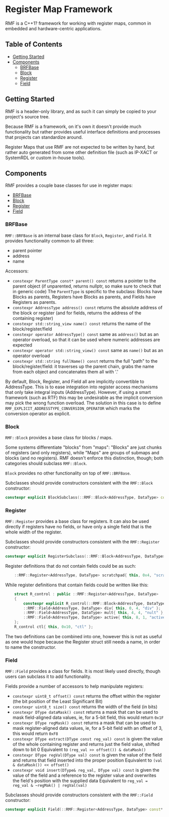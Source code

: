 # Register Map Framework

RMF is a C++1? framework for working with register maps, common in embedded and hardware-centric applications.

## Table of Contents
- [Getting Started](#getting-started)
- [Components](#components)
    - [BRFBase](#brfbase)
    - [Block](#block)
    - [Register](#register)
    - [Field](#field)


## Getting Started
RMF is a header-only library, and as such it can simply be copied to your project's source tree.

Because RMF is a framework, on it's own it doesn't provide much functionality but rather provides useful interface definitions and processes that projects can standardize around.

Register Maps that use RMF are not expected to be written by hand, but rather auto generated from some other definition file (such as IP-XACT or SystemRDL or custom in-house tools).

## Components
RMF provides a couple base classes for use in register maps:
- [BRFBase](#brfbase)
- [Block](#block)
- [Register](#register)
- [Field](#field)

### BRFBase
`RMF::BRFBase` is an internal base class for `Block`, `Register`, and `Field`.
It provides functionality common to all three:
- parent pointer
- address
- name

Accessors:
- `constexpr ParentType const* parent() const` returns a pointer to the parent object (if unparented, returns nullptr, so make sure to check that in generic code)
    The `ParentType` is specific to the subclass:
    Blocks have Blocks as parents, Registers have Blocks as parents, and Fields have Registers as parents.
- `constexpr AddressType address() const` returns the absolute address of the block or register (and for fields, returns the address of the containing register)
- `constexpr std::string_view name() const` returns the name of the block/register/field
- `constexpr operator AddressType() const` same as `address()` but as an operator overload, so that it can be used where numeric addresses are expected
- `constexpr operator std::string_view() const` same as `name()` but as an operator overload
- `constexpr std::string fullName() const` returns the full "path" to the block/register/field: it traverses up the parent chain, grabs the name from each object and concatenates them all with '.'

By default, Block, Register, and Field all are implicitly convertible to AddressType.
This is to ease integration into register access mechanisms that only take integral inputs (AddressType).
However, if using a smart framework (such as RTF) this may be undesirable as the implicit conversion may pick the wrong function overload.
The solution in this case is to define `RMF_EXPLICIT_ADDRESSTYPE_CONVERSION_OPERATOR` which marks the conversion operator as explicit.

### Block
`RMF::Block` provides a base class for blocks / maps.

Some systems differentiate "blocks" from "maps": "Blocks" are just chunks of registers (and only registers), while "Maps" are groups of submaps and blocks (and no registers).
RMF doesn't enforce this distinction, though; both categories should subclass `RMF::Block`.

`Block` provides no other functionality on top of `RMF::BRFBase`.

Subclasses should provide constructors consistent with the `RMF::Block` constructor:
```c++
constexpr explicit BlockSubclass(::RMF::Block<AddressType, DataType> const* parent, AddressType const offset, std::string_view name) : Block(parent, offset, name) {}
```

### Register
`RMF::Register` provides a base class for registers.
It can also be used directly if registers have no fields, or have only a single field that is the whole width of the register.

Subclasses should provide constructors consistent with the `RMF::Register` constructor:
```c++
constexpr explicit RegisterSubclass(::RMF::Block<AddressType, DataType> const* parent, AddressType const offset, std::string_view name) : Block(parent, offset, name) {}
```

Register definitions that do not contain fields could be as such:
```c++
    ::RMF::Register<AddressType, DataType> scratchpad{ this, 0x4, "scratch" };
```
While register definitions that contain fields could be written like this:
```c++
    struct R_control : public ::RMF::Register<AddressType, DataType>
    {
        constexpr explicit R_control(::RMF::Block<AddressType, DataType> const* parent, uint32_t offset, std::string_view name) : Register(parent, offset, name) {}
        ::RMF::Field<AddressType, DataType> div{ this, 0, 4, "div" };
        ::RMF::Field<AddressType, DataType> mult{ this, 4, 4, "nult" };
        ::RMF::Field<AddressType, DataType> active{ this, 8, 1, "active" };
    };
    R_control ctl{ this, 0x10, "ctl" };
```
The two definitions can be combined into one, however this is not as useful as one would hope because the Register struct still needs a name, in order to name the constructor.

### Field
`RMF::Field` provides a class for fields.
It is most likely used directly, though users can subclass it to add functionality.

Fields provide a number of accessors to help manipulate registers:

- `constexpr uint8_t offset() const` returns the offset within the register (the bit position of the Least Significant Bit)
- `constexpr uint8_t size() const` returns the width of the field (in bits)
- `constexpr DType dataMask() const` returns a mask that can be used to mask field-aligned data values, ie, for a 5-bit field, this would return `0x1F`
- `constexpr DType regMask() const` returns a mask that can be used to mask register-aligned data values, ie, for a 5-bit field with an offset of 3, this would return `0xF8`
- `constexpr DType extract(DType const reg_val) const` is given the value of the whole containing register and returns just the field value, shifted down to bit 0
    Equivalent to `(reg_val >> offset()) & dataMask()`
- `constexpr DType regVal(DType val) const` is given the value of the field and returns that field inserted into the proper position
    Equivalent to `(val & dataMask()) << offset()`
- `constexpr void insert(DType& reg_val, DType val) const` is given the value of the field and a reference to the register value and overwrites the field's position with the supplied data
    Equivalent to `reg_val = reg_val & ~regMak() | regVal(val)`

Subclasses should provide constructors consistent with the `RMF::Field` constructor:
```c++
constexpr explicit Field(::RMF::Register<AddressType, DataType> const* parent, uint8_t const offset, uint8_t const size, std::string_view name) : Register(parent, offset, size, name) {}
```
